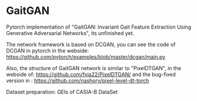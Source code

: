 # GaitGAN
Pytorch implementation of "GaitGAN: Invariant Gait Feature Extraction Using Generative Adversarial Networks", its unfinished yet.

The network framework is based on DCGAN, you can see the code of DCGAN in pytorch in the webside: https://github.com/pytorch/examples/blob/master/dcgan/main.py

Also, the structure of GaitGAN network is similar to "PixelDTGAN",
in the webside of: https://github.com/fxia22/PixelDTGAN/
and the bug-fixed version in : https://github.com/nashory/pixel-level-dt-torch

Dataset preparation:
GEIs of CASIA-B DataSet
